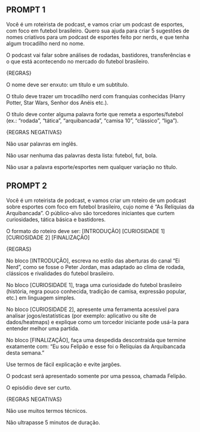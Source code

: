 ## PROMPT 1

Você é um roteirista de podcast, e vamos criar um podcast de esportes, com foco em futebol brasileiro. Quero sua ajuda para criar 5 sugestões de nomes criativos para um podcast de esportes feito por nerds, e que tenha algum trocadilho nerd no nome.

O podcast vai falar sobre análises de rodadas, bastidores, transferências e o que está acontecendo no mercado do futebol brasileiro.

{REGRAS}

O nome deve ser enxuto: um título e um subtítulo.

O título deve trazer um trocadilho nerd com franquias conhecidas (Harry Potter, Star Wars, Senhor dos Anéis etc.).

O título deve conter alguma palavra forte que remeta a esportes/futebol (ex.: “rodada”, “tática”, “arquibancada”, “camisa 10”, “clássico”, “liga”).

{REGRAS NEGATIVAS}

Não usar palavras em inglês.

Não usar nenhuma das palavras desta lista: futebol, fut, bola.

Não usar a palavra esporte/esportes nem qualquer variação no título.

## PROMPT 2

Você é um roteirista de podcast, e vamos criar um roteiro de um podcast sobre esportes com foco em futebol brasileiro, cujo nome é “As Relíquias da Arquibancada”. O público-alvo são torcedores iniciantes que curtem curiosidades, tática básica e bastidores.

O formato do roteiro deve ser:
[INTRODUÇÃO]
[CURIOSIDADE 1]
[CURIOSIDADE 2]
[FINALIZAÇÃO]

{REGRAS}

No bloco [INTRODUÇÃO], escreva no estilo das aberturas do canal “Ei Nerd”, como se fosse o Peter Jordan, mas adaptado ao clima de rodada, clássicos e rivalidades do futebol brasileiro.

No bloco [CURIOSIDADE 1], traga uma curiosidade do futebol brasileiro (história, regra pouco conhecida, tradição de camisa, expressão popular, etc.) em linguagem simples.

No bloco [CURIOSIDADE 2], apresente uma ferramenta acessível para analisar jogos/estatísticas (por exemplo: aplicativo ou site de dados/heatmaps) e explique como um torcedor iniciante pode usá-la para entender melhor uma partida.

No bloco [FINALIZAÇÃO], faça uma despedida descontraída que termine exatamente com: “Eu sou Felipão e esse foi o Relíquias da Arquibancada desta semana.”

Use termos de fácil explicação e evite jargões.

O podcast será apresentado somente por uma pessoa, chamada Felipão.

O episódio deve ser curto.

{REGRAS NEGATIVAS}

Não use muitos termos técnicos.

Não ultrapasse 5 minutos de duração.
